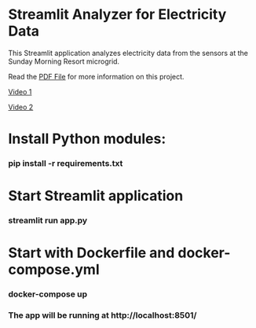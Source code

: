 # Streamlit Analyzer for Electricity Data 

This Streamlit application analyzes electricity data from the sensors at the Sunday Morning Resort microgrid. 

Read the [PDF File](https://github.com/mabackma/data-prices-streamlit/blob/main/Streamlit_analyzer.pdf) for more information on this project.

[Video 1](https://youtu.be/ladal6M_GjY)

[Video 2](https://youtu.be/0bKokWPaJUQ)

# Install Python modules:
### pip install -r requirements.txt

# Start Streamlit application
### streamlit run app.py

# Start with Dockerfile and docker-compose.yml
### docker-compose up
### The app will be running at http://localhost:8501/
